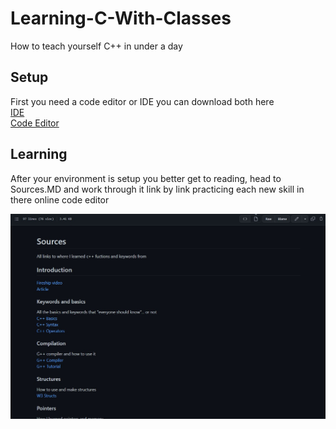 # Learning-C-With-Classes
How to teach yourself C++ in under a day

## Setup
First you need a code editor or IDE you can download both here  
[IDE](https://www.eclipse.org/downloads/)  
[Code Editor](https://notepad-plus-plus.org/downloads/)  

## Learning 
After your environment is setup you better get to reading, head to Sources.MD
and work through it link by link practicing each new skill in there online code editor

![Example1](ignore/Sources-Example.jpg "Example of sources")

